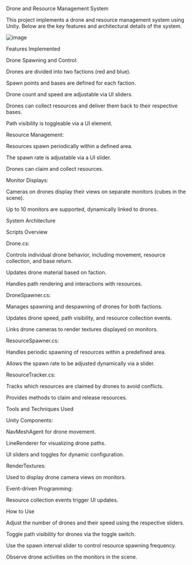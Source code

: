 Drone and Resource Management System

This project implements a drone and resource management system using Unity. Below are the key features and architectural details of the system.


![image](https://github.com/user-attachments/assets/f57e83e1-a5fa-404c-9969-8a4d84bae4a7)



Features Implemented

Drone Spawning and Control:

Drones are divided into two factions (red and blue).

Spawn points and bases are defined for each faction.

Drone count and speed are adjustable via UI sliders.

Drones can collect resources and deliver them back to their respective bases.

Path visibility is toggleable via a UI element.

Resource Management:

Resources spawn periodically within a defined area.

The spawn rate is adjustable via a UI slider.

Drones can claim and collect resources.

Monitor Displays:

Cameras on drones display their views on separate monitors (cubes in the scene).

Up to 10 monitors are supported, dynamically linked to drones.

System Architecture

Scripts Overview

Drone.cs:

Controls individual drone behavior, including movement, resource collection, and base return.

Updates drone material based on faction.

Handles path rendering and interactions with resources.

DroneSpawner.cs:

Manages spawning and despawning of drones for both factions.

Updates drone speed, path visibility, and resource collection events.

Links drone cameras to render textures displayed on monitors.

ResourceSpawner.cs:

Handles periodic spawning of resources within a predefined area.

Allows the spawn rate to be adjusted dynamically via a slider.

ResourceTracker.cs:

Tracks which resources are claimed by drones to avoid conflicts.

Provides methods to claim and release resources.

Tools and Techniques Used

Unity Components:

NavMeshAgent for drone movement.

LineRenderer for visualizing drone paths.

UI sliders and toggles for dynamic configuration.

RenderTextures:

Used to display drone camera views on monitors.

Event-driven Programming:

Resource collection events trigger UI updates.

How to Use

Adjust the number of drones and their speed using the respective sliders.

Toggle path visibility for drones via the toggle switch.

Use the spawn interval slider to control resource spawning frequency.

Observe drone activities on the monitors in the scene.
